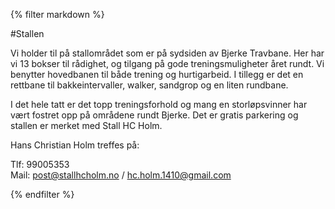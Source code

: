 {% filter markdown %}

#Stallen

Vi holder til på stallområdet som er på sydsiden av Bjerke Travbane. Her har vi 13 bokser til rådighet, og tilgang på gode treningsmuligheter året rundt. Vi benytter hovedbanen til både trening og hurtigarbeid. I tillegg er det en rettbane til bakkeintervaller, walker, sandgrop og en liten rundbane.

I det hele tatt er det topp treningsforhold og mang en storløpsvinner har vært fostret opp på områdene rundt Bjerke.
Det er gratis parkering og stallen er merket med Stall HC Holm.

Hans Christian Holm treffes på:

Tlf: 99005353  
Mail: post@stallhcholm.no / hc.holm.1410@gmail.com

{% endfilter %}
